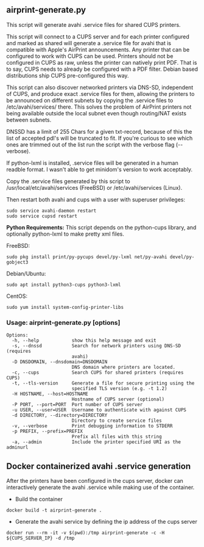 ## airprint-generate.py

This script will generate avahi .service files for shared CUPS printers.

This script will connect to a CUPS server and for each printer configured and
marked as shared will generate a .service file for avahi that is compatible
with Apple's AirPrint announcements. Any printer that can be configured to work
with CUPS can be used. Printers should not be configured in CUPS as raw, unless
the printer can natively print PDF. That is to say, CUPS needs to already be
configured with a PDF filter. Debian based distributions ship CUPS pre-configured
this way.

This script can also discover networked printers via DNS-SD, independent of CUPS,
and produce exact .service files for them, allowing the printers to be announced
on different subnets by copying the .service files to /etc/avahi/services/ there.
This solves the problem of AirPrint printers not being available outside the
local subnet even though routing/NAT exists between subnets.

DNSSD has a limit of 255 Chars for a given txt-record, because of this the list
of accepted pdl's will be truncated to fit. If you're curious to see which ones
are trimmed out of the list run the script with the verbose flag (--verbose).

If python-lxml is installed, .service files will be generated in a human
readble format. I wasn't able to get minidom's version to work acceptably.

Copy the .service files generated by this script to /usr/local/etc/avahi/services (FreeBSD)
or /etc/avahi/services (Linux).

Then restart both avahi and cups with a user with superuser privileges:

    sudo service avahi-daemon restart
    sudo service cupsd restart

**Python Requirements:**
This script depends on the python-cups library, and optionally python-lxml to make pretty xml files. 

FreeBSD:

    sudo pkg install print/py-pycups devel/py-lxml net/py-avahi devel/py-gobject3

Debian/Ubuntu:

    sudo apt install python3-cups python3-lxml 

CentOS:

    sudo yum install system-config-printer-libs

### Usage: airprint-generate.py [options]

```
Options:
  -h, --help            show this help message and exit
  -s, --dnssd           Search for network printers using DNS-SD (requires
                        avahi)
  -D DNSDOMAIN, --dnsdomain=DNSDOMAIN
                        DNS domain where printers are located.
  -c, --cups            Search CUPS for shared printers (requires CUPS)
  -t, --tls-version     Generate a file for secure printing using the
                        specified TLS version (e.g. -t 1.2)
  -H HOSTNAME, --host=HOSTNAME
                        Hostname of CUPS server (optional)
  -P PORT, --port=PORT  Port number of CUPS server
  -u USER, --user=USER  Username to authenticate with against CUPS
  -d DIRECTORY, --directory=DIRECTORY
                        Directory to create service files
  -v, --verbose         Print debugging information to STDERR
  -p PREFIX, --prefix=PREFIX
                        Prefix all files with this string
  -a, --admin           Include the printer specified URI as the adminurl
```

## Docker containerized avahi .service generation

After the printers have been configured in the cups server, docker can interactively generate the avahi .service
while making use of the container.

* Build the container

```shell
docker build -t airprint-generate .
```

* Generate the avahi service by defining the ip address of the cups server

```shell
docker run --rm -it -v $(pwd):/tmp airprint-generate -c -H ${CUPS_SERVER_IP} -d /tmp
```
